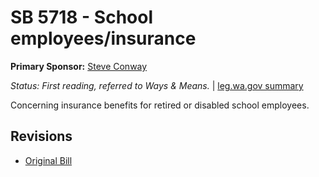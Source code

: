 # SB 5718 - School employees/insurance
**Primary Sponsor:** [Steve Conway](/person/leg/steve.conway.md)

*Status: First reading, referred to Ways & Means.* | [leg.wa.gov summary](https://app.leg.wa.gov/billsummary?BillNumber=5718&Year=2021)

Concerning insurance benefits for retired or disabled school employees.

## Revisions
* [Original Bill](1/)